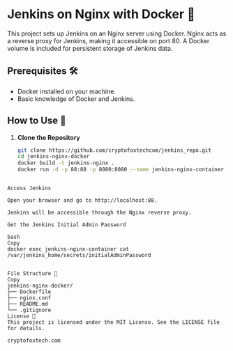 # Jenkins on Nginx with Docker 🐳

This project sets up Jenkins on an Nginx server using Docker. Nginx acts as a reverse proxy for Jenkins, making it accessible on port 80. A Docker volume is included for persistent storage of Jenkins data.

## Prerequisites 🛠️
- Docker installed on your machine.
- Basic knowledge of Docker and Jenkins.

## How to Use 🚀

1. **Clone the Repository**
   ```bash
   git clone https://github.com/cryptofoxtechcom/jenkins_repo.git
   cd jenkins-nginx-docker
   docker build -t jenkins-nginx .
   docker run -d -p 88:88 -p 8080:8080 --name jenkins-nginx-container -v jenkins-data:/var/lib/jenkins jenkins-nginx

```

Access Jenkins

Open your browser and go to http://localhost:88.

Jenkins will be accessible through the Nginx reverse proxy.

Get the Jenkins Initial Admin Password

bash
Copy
docker exec jenkins-nginx-container cat /var/jenkins_home/secrets/initialAdminPassword


File Structure 📂
Copy
jenkins-nginx-docker/
├── Dockerfile
├── nginx.conf
├── README.md
└── .gitignore
License 📜
This project is licensed under the MIT License. See the LICENSE file for details.

cryptofoxtech.com